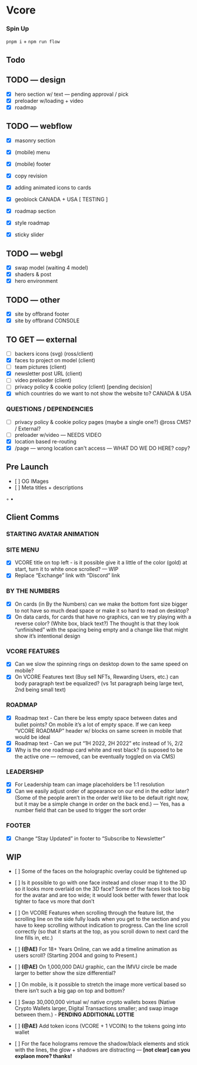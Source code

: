 # Vcore

### Spin Up

`pnpm i` + `npm run flow`

## Todo

## TODO — design

- [x] hero section w/ text — pending approval / pick
- [x] preloader w/loading + video
- [x] roadmap

## TODO — webflow

- [x] masonry section

- [x] (mobile) menu
- [x] (mobile) footer

- [x] copy revision
- [x] adding animated icons to cards

- [x] geoblock CANADA + USA [ TESTING ]

- [x] roadmap section
- [x] style roadmap
- [x] sticky slider

## TODO — webgl

- [x] swap model (waiting 4 model)
- [x] shaders & post
- [x] hero environment

## TODO — other

- [x] site by offbrand footer
- [x] site by offbrand CONSOLE

## TO GET — external

- [ ] backers icons (svg) (ross/client)
- [x] faces to project on model (client)
- [ ] team pictures (client)
- [x] newsletter post URL (client)
- [ ] video preloader (client)
- [ ] privacy policy & cookie policy (client) [pending decision]
- [x] which countries do we want to not show the website to? CANADA & USA

### QUESTIONS / DEPENDENCIES

- [ ] privacy policy & cookie policy pages (maybe a single one?) @ross CMS? / External?
- [ ] preloader w/video — NEEDS VIDEO
- [x] location based re-routing
- [x] /page — wrong location can't access — WHAT DO WE DO HERE? copy?

## Pre Launch

- [ ] OG IMages
- [ ] Meta titles + descriptions

◦
•

## Client Comms

### STARTING AVATAR ANIMATION

### SITE MENU

- [x] VCORE title on top left - is it possible give it a little of the color (gold) at start, turn it to white once scrolled? — WIP
- [x] Replace “Exchange” link with “Discord” link

### BY THE NUMBERS

- [x] On cards (in By the Numbers) can we make the bottom font size bigger to not have so much dead space or make it so hard to read on desktop?
- [x] On data cards, for cards that have no graphics, can we try playing with a reverse color? (White box, black text?) The thought is that they look “unfinished” with the spacing being empty and a change like that might show it’s intentional design

### VCORE FEATURES

- [x] Can we slow the spinning rings on desktop down to the same speed on mobile?
- [x] On VCORE Features text (Buy sell NFTs, Rewarding Users, etc.) can body paragraph text be equalized? (vs 1st paragraph being large text, 2nd being small text)

### ROADMAP

- [x] Roadmap text - Can there be less empty space between dates and bullet points? On mobile it’s a lot of empty space. If we can keep “VCORE ROADMAP” header w/ blocks on same screen in mobile that would be ideal
- [x] Roadmap text - Can we put “1H 2022, 2H 2022” etc instead of ½, 2/2
- [x] Why is the one roadmap card white and rest black? (is suposed to be the active one — removed, can be eventually toggled on via CMS)

### LEADERSHIP

- [x] For Leadership team can image placeholders be 1:1 resolution
- [x] Can we easily adjust order of appearance on our end in the editor later? (Some of the people aren’t in the order we’d like to be default right now, but it may be a simple change in order on the back end.) — Yes, has a number field that can be used to trigger the sort order

### FOOTER

- [x] Change “Stay Updated” in footer to “Subscribe to Newsletter”

## WIP

- [ ] Some of the faces on the holographic overlay could be tightened up
- [ ] Is it possible to go with one face instead and closer map it to the 3D so it looks more overlaid on the 3D face? Some of the faces look too big for the avatar and are too wide; it would look better with fewer that look tighter to face vs more that don’t

- [ ] On VCORE Features when scrolling through the feature list, the scrolling line on the side fully loads when you get to the section and you have to keep scrolling without indication to progress. Can the line scroll correctly (so that it starts at the top, as you scroll down to next card the line fills in, etc.)
- [ ] **(@AE)** For 18+ Years Online, can we add a timeline animation as users scroll? (Starting 2004 and going to Present.)
- [ ] **(@AE)** On 1,000,000 DAU graphic, can the IMVU circle be made larger to better show the size differential?
- [ ] On mobile, is it possible to stretch the image more vertical based so there isn’t such a big gap on top and bottom?
- [ ] Swap 30,000,000 virtual w/ native crypto wallets boxes (Native Crypto Wallets larger, Digital Transactions smaller; and swap image between them.) - **PENDING ADDITIONAL LOTTIE**
- [ ] **(@AE)** Add token icons (VCORE + 1 VCOIN) to the tokens going into wallet

- [ ] For the face holograms remove the shadow/black elements and stick with the lines, the glow + shadows are distracting — **[not clear] can you explaon more? thanks!**
